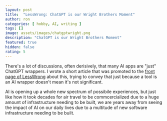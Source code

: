 ```yaml
---
layout: post
title:  "LessWrong: ChatGPT is our Wright Brothers Moment"
author: ron
categories: [ hobby, AI, writing ]
tags: []
image: assets/images/chatgptwright.png
description: "ChatGPT is our Wright Brothers Moment"
featured: true
hidden: false
rating: 5
---
```


There's a lot of discussions, often derisively, that many AI apps are "just" ChatGPT wrappers. I wrote a short article that was promoted to the [front page of LessWrong](https://www.lesswrong.com/posts/3TjfowjTcHEL56Nyp/chatgpt-is-our-wright-brothers-moment) about this, trying to convey that just because a tool is an AI wrapper doesn't mean it's not significant.

AI is opening up a whole new spectrum of possibile experiences, but just like how it took decades for air travel to be commcercialized due to a huge amount of infrastructure needing to be built, we are years away from seeing the impact of AI on our daily lives due to a multitude of new software infrastructure needing to be built.